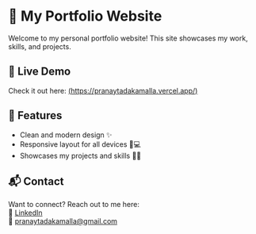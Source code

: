 # 🌟 My Portfolio Website  

Welcome to my personal portfolio website! This site showcases my work, skills, and projects.  

## 🚀 Live Demo  
Check it out here: [(https://pranaytadakamalla.vercel.app/)](#)  

## 📌 Features  
- Clean and modern design ✨  
- Responsive layout for all devices 📱💻  
- Showcases my projects and skills 🎨💡  

## 📬 Contact  
Want to connect? Reach out to me here:  
🔗 [LinkedIn](https://www.linkedin.com/in/sai-pranay-tadakamalla-7570bb1a6/)  
📧 pranaytadakamalla@gmail.com  
